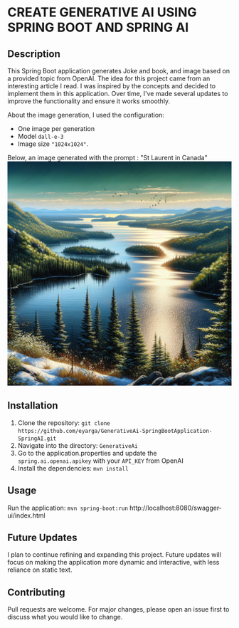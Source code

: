 # CREATE GENERATIVE AI USING SPRING BOOT AND SPRING AI

## Description

This Spring Boot application generates Joke and book, and image based on a provided topic from OpenAI. 
The idea for this project came from an interesting article I read. 
I was inspired by the concepts and decided to implement them in this application. 
Over time, I've made several updates to improve the functionality and ensure it works smoothly.

About the image generation, I used the configuration:
- One image per generation
- Model `dall-e-3`
- Image size `"1024x1024"`.

Below, an image generated with the prompt : "St Laurent in Canada"
![Screenshot of the app](src/images/St_laurent_Quebec.jpeg)

## Installation

1. Clone the repository: `git clone https://github.com/eyarga/GenerativeAi-SpringBootApplication-SpringAI.git`
2. Navigate into the directory: `GenerativeAi`
3. Go to the application.properties and update the `spring.ai.openai.apikey` with your `API_KEY` from OpenAI
4. Install the dependencies: `mvn install`

## Usage

Run the application: `mvn spring-boot:run`
http://localhost:8080/swagger-ui/index.html

## Future Updates

I plan to continue refining and expanding this project. 
Future updates will focus on making the application more dynamic and interactive, with less reliance on static text.

## Contributing

Pull requests are welcome. 
For major changes, please open an issue first to discuss what you would like to change.
